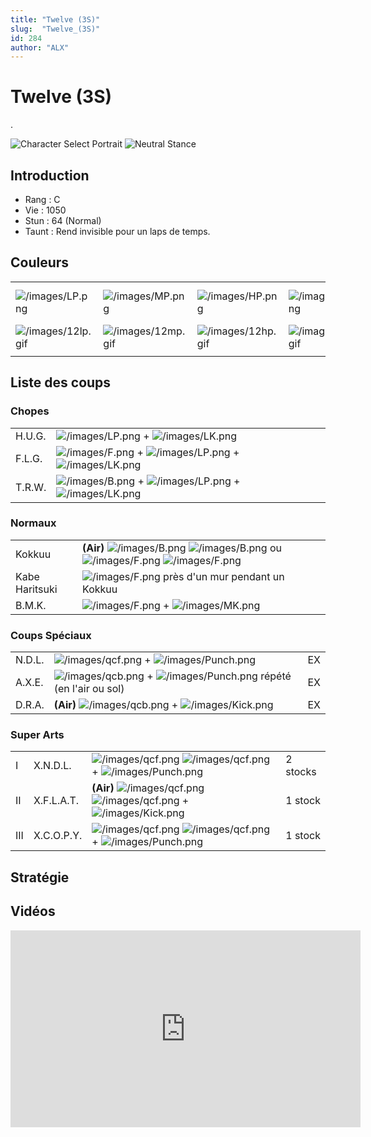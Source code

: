 ```yaml
---
title: "Twelve (3S)"
slug:  "Twelve_(3S)"
id: 284
author: "ALX"
---
```


# Twelve (3S)

.

![Character Select
Portrait](/images/Twelve3sport.gif "Character Select Portrait")
![Neutral Stance](/images/Twelve3s-stance.gif "Neutral Stance")

## Introduction

- Rang : C
- Vie : 1050
- Stun : 64 (Normal)
- Taunt : Rend invisible pour un laps de temps.

## Couleurs

|                                          |                                          |                                          |                                          |                                          |                                          |                                                                                                              |
|------------------------------------------|------------------------------------------|------------------------------------------|------------------------------------------|------------------------------------------|------------------------------------------|--------------------------------------------------------------------------------------------------------------|
| ![](/images/LP.png "/images/LP.png")     | ![](/images/MP.png "/images/MP.png")     | ![](/images/HP.png "/images/HP.png")     | ![](/images/LK.png "/images/LK.png")     | ![](/images/MK.png "/images/MK.png")     | ![](/images/HK.png "/images/HK.png")     | ![](/images/LP.png "/images/LP.png")![](/images/MK.png "/images/MK.png")![](/images/HP.png "/images/HP.png") |
| ![](/images/12lp.gif "/images/12lp.gif") | ![](/images/12mp.gif "/images/12mp.gif") | ![](/images/12hp.gif "/images/12hp.gif") | ![](/images/12lk.gif "/images/12lk.gif") | ![](/images/12mk.gif "/images/12mk.gif") | ![](/images/12hk.gif "/images/12hk.gif") | ![](/images/12lpmkhp.gif "/images/12lpmkhp.gif")                                                             |
|                                          |                                          |                                          |                                          |                                          |                                          |                                                                                                              |

## Liste des coups

### Chopes

|        |                                                                                                                  |
|--------|------------------------------------------------------------------------------------------------------------------|
| H.U.G. | ![](/images/LP.png "/images/LP.png") + ![](/images/LK.png "/images/LK.png")                                      |
| F.L.G. | ![](/images/F.png "/images/F.png") + ![](/images/LP.png "/images/LP.png") + ![](/images/LK.png "/images/LK.png") |
| T.R.W. | ![](/images/B.png "/images/B.png") + ![](/images/LP.png "/images/LP.png") + ![](/images/LK.png "/images/LK.png") |

### Normaux

|                |                                                                                                                                                          |
|----------------|----------------------------------------------------------------------------------------------------------------------------------------------------------|
| Kokkuu         | **(Air)** ![](/images/B.png "/images/B.png") ![](/images/B.png "/images/B.png") ou ![](/images/F.png "/images/F.png") ![](/images/F.png "/images/F.png") |
| Kabe Haritsuki | ![](/images/F.png "/images/F.png") près d'un mur pendant un Kokkuu                                                                                       |
| B.M.K.         | ![](/images/F.png "/images/F.png") + ![](/images/MK.png "/images/MK.png")                                                                                |

### Coups Spéciaux

|        |                                                                                                              |     |
|--------|--------------------------------------------------------------------------------------------------------------|-----|
| N.D.L. | ![](/images/qcf.png "/images/qcf.png") + ![](/images/Punch.png "/images/Punch.png")                          | EX  |
| A.X.E. | ![](/images/qcb.png "/images/qcb.png") + ![](/images/Punch.png "/images/Punch.png") répété (en l'air ou sol) | EX  |
| D.R.A. | **(Air)** ![](/images/qcb.png "/images/qcb.png") + ![](/images/Kick.png "/images/Kick.png")                  | EX  |

### Super Arts

|     |            |                                                                                                                                    |          |
|-----|------------|------------------------------------------------------------------------------------------------------------------------------------|----------|
| I   | X.N.D.L.   | ![](/images/qcf.png "/images/qcf.png") ![](/images/qcf.png "/images/qcf.png") + ![](/images/Punch.png "/images/Punch.png")         | 2 stocks |
| II  | X.F.L.A.T. | **(Air)** ![](/images/qcf.png "/images/qcf.png") ![](/images/qcf.png "/images/qcf.png") + ![](/images/Kick.png "/images/Kick.png") | 1 stock  |
| III | X.C.O.P.Y. | ![](/images/qcf.png "/images/qcf.png") ![](/images/qcf.png "/images/qcf.png") + ![](/images/Punch.png "/images/Punch.png")         | 1 stock  |

## Stratégie

## Vidéos

<iframe width='560' height='315' src='https://www.youtube.com/embed/1C8aVH3KO-k' title='YouTube video player' frameborder='0' allow='accelerometer; autoplay; clipboard-write; encrypted-media; gyroscope; picture-in-picture' allowfullscreen></iframe>
